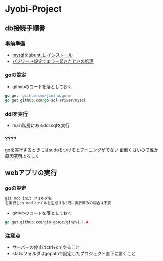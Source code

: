 # Jyobi-Project

## db接続手順書
### 事前準備
- [mysqlをubuntuにインストール](https://learn.microsoft.com/ja-jp/windows/wsl/tutorials/wsl-databasem, "公式ドキュメント")
- [パスワード設定でエラー起きたときの処理](https://exerror.com/failed-error-set-password-has-no-significance-for-user-rootlocalhost-as-the-authentication-method-used-doesnt-store-authentication-data-in-the-mysql-server/, "エラー時の参考")

### goの設定
- githubのコードを落としておく
```go
go get "github.com/jinzhu/gorm"
go get github.com/go-sql-driver/mysql
```
### ddlを実行
- main階層にあるddl.sqlを実行

### ????
goを実行するときにはsudoをつけるとワーニングがでない
面倒くさいので誰か原因究明よろしく

## webアプリの実行

### goの設定
```go
git mod init フォルダ名
を実行しgo.modファイルを生成する(既に実行済みの場合は不要
```

- githubのコードを落としておく
```GO
go get github.com/gin-gonic/gin@v1.7.4
```

### 注意点
- サーバーの停止はctrl+cでやること
- staticフォルダはgopathで設定したプロジェクト直下に置くこと
